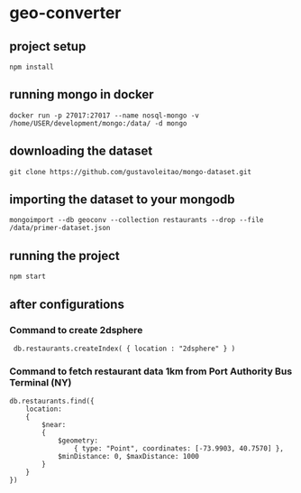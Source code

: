 # geo-converter

## project setup
```
npm install
```
## running mongo in docker
```
docker run -p 27017:27017 --name nosql-mongo -v /home/USER/development/mongo:/data/ -d mongo
```
## downloading the dataset
```
git clone https://github.com/gustavoleitao/mongo-dataset.git
```
## importing the dataset to your mongodb
```
mongoimport --db geoconv --collection restaurants --drop --file /data/primer-dataset.json
```

## running the project
```
npm start
```

## after configurations

### Command to create 2dsphere
```
 db.restaurants.createIndex( { location : "2dsphere" } )
```

### Command to fetch restaurant data 1km from Port Authority Bus Terminal (NY)
```
db.restaurants.find({
    location:
    {
        $near:
        {
            $geometry:
                { type: "Point", coordinates: [-73.9903, 40.7570] },
            $minDistance: 0, $maxDistance: 1000
        }
    }
})
```